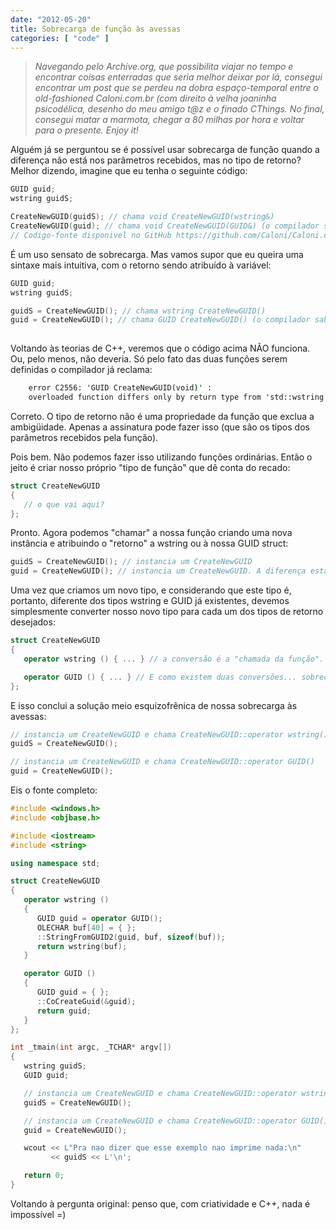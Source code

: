 ```yaml
---
date: "2012-05-20"
title: Sobrecarga de função às avessas
categories: [ "code" ]
---
```

> _Navegando pelo Archive.org, que possibilita viajar no tempo e encontrar coisas enterradas que seria melhor deixar por lá, consegui encontrar um post que se perdeu na dobra espaço-temporal entre o old-fashioned Caloni.com.br (com direito à velha joaninha psicodélica, desenho do meu amigo t@z e o finado CThings. No final, consegui matar a marmota, chegar a 80 milhas por hora e voltar para o presente. Enjoy it!_

Alguém já se perguntou se é possível usar sobrecarga de função quando a diferença não está nos parâmetros recebidos, mas no tipo de retorno? Melhor dizendo, imagine que eu tenha o seguinte código:

```cpp
GUID guid;
wstring guidS;

CreateNewGUID(guidS); // chama void CreateNewGUID(wstring&)
CreateNewGUID(guid); // chama void CreateNewGUID(GUID&) (o compilador sabe disso)
// Codigo-fonte disponivel no GitHub https://github.com/Caloni/Caloni.com.br.

```

É um uso sensato de sobrecarga. Mas vamos supor que eu queira uma sintaxe mais intuitiva, com o retorno sendo atribuído à variável:

```cpp
GUID guid;
wstring guidS;

guidS = CreateNewGUID(); // chama wstring CreateNewGUID()
guid = CreateNewGUID(); // chama GUID CreateNewGUID() (o compilador sabe disso?)
 

```

Voltando às teorias de C++, veremos que o código acima NÃO funciona. Ou, pelo menos, não deveria. Só pelo fato das duas funções serem definidas o compilador já reclama:

```cmd
    error C2556: 'GUID CreateNewGUID(void)' :
    overloaded function differs only by return type from 'std::wstring CreateNewGUID(void)'
```

Correto. O tipo de retorno não é uma propriedade da função que exclua a ambigüidade. Apenas a assinatura pode fazer isso (que são os tipos dos parâmetros recebidos pela função).

Pois bem. Não podemos fazer isso utilizando funções ordinárias. Então o jeito é criar nosso próprio "tipo de função" que dê conta do recado:

```cpp
struct CreateNewGUID
{
   // o que vai aqui?
}; 

```

Pronto. Agora podemos "chamar" a nossa função criando uma nova instância e atribuindo o "retorno" a wstring ou à nossa GUID struct:

```cpp
guidS = CreateNewGUID(); // instancia um CreateNewGUID
guid = CreateNewGUID(); // instancia um CreateNewGUID. A diferença está no "retorno" 

```

Uma vez que criamos um novo tipo, e considerando que este tipo é, portanto, diferente dos tipos wstring e GUID já existentes, devemos simplesmente converter nosso novo tipo para cada um dos tipos de retorno desejados:

```cpp
struct CreateNewGUID
{
   operator wstring () { ... } // a conversão é a "chamada da função".

   operator GUID () { ... } // E como existem duas conversões... sobrecarga!
}; 

```

E isso conclui a solução meio esquizofrênica de nossa sobrecarga às avessas:

```cpp
// instancia um CreateNewGUID e chama CreateNewGUID::operator wstring()
guidS = CreateNewGUID();

// instancia um CreateNewGUID e chama CreateNewGUID::operator GUID()
guid = CreateNewGUID(); 

```

Eis o fonte completo:

```cpp
#include <windows.h>
#include <objbase.h>

#include <iostream>
#include <string>

using namespace std;

struct CreateNewGUID
{
   operator wstring ()
   {
      GUID guid = operator GUID();
      OLECHAR buf[40] = { };
      ::StringFromGUID2(guid, buf, sizeof(buf));
      return wstring(buf);
   }

   operator GUID ()
   {
      GUID guid = { };
      ::CoCreateGuid(&guid);
      return guid;
   }
};

int _tmain(int argc, _TCHAR* argv[])
{
   wstring guidS;
   GUID guid;

   // instancia um CreateNewGUID e chama CreateNewGUID::operator wstring()
   guidS = CreateNewGUID();

   // instancia um CreateNewGUID e chama CreateNewGUID::operator GUID()
   guid = CreateNewGUID();

   wcout << L"Pra nao dizer que esse exemplo nao imprime nada:\n"
         << guidS << L'\n';

   return 0;
} 

```

Voltando à pergunta original: penso que, com criatividade e C++, nada é impossível =)

